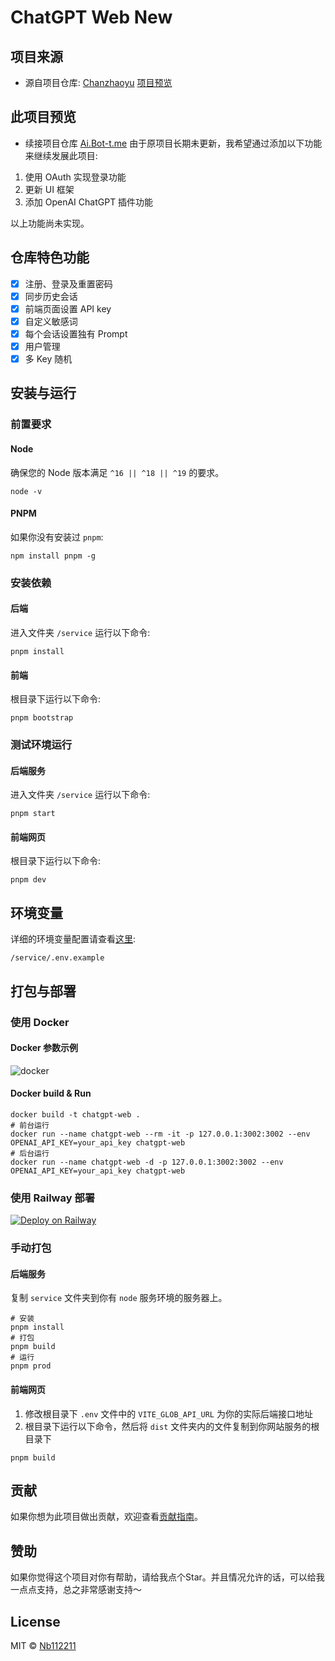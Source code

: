 # ChatGPT Web New
## 项目来源
- 源自项目仓库: [Chanzhaoyu](https://github.com/Chanzhaoyu/chatgpt-web) [项目预览](https://github.com/Chanzhaoyu/chatgpt-web)


## 此项目预览 
- 续接项目仓库 [Ai.Bot-t.me](https://ai.bot-t.me)
由于原项目长期未更新，我希望通过添加以下功能来继续发展此项目:
1. 使用 OAuth 实现登录功能
2. 更新 UI 框架
3. 添加 OpenAI ChatGPT 插件功能

以上功能尚未实现。


## 仓库特色功能
- [x] 注册、登录及重置密码
- [x] 同步历史会话
- [x] 前端页面设置 API key
- [x] 自定义敏感词
- [x] 每个会话设置独有 Prompt
- [x] 用户管理
- [x] 多 Key 随机

## 安装与运行

### 前置要求

#### Node
确保您的 Node 版本满足 `^16 || ^18 || ^19` 的要求。
```plaintext
node -v
```

#### PNPM
如果你没有安装过 `pnpm`:
```plaintext
npm install pnpm -g
```

### 安装依赖

#### 后端
进入文件夹 `/service` 运行以下命令:
```plaintext
pnpm install
```

#### 前端
根目录下运行以下命令:
```plaintext
pnpm bootstrap
```

### 测试环境运行

#### 后端服务
进入文件夹 `/service` 运行以下命令:
```plaintext
pnpm start
```

#### 前端网页
根目录下运行以下命令:
```plaintext
pnpm dev
```

## 环境变量

详细的环境变量配置请查看[这里](#环境变量):
```plaintext
/service/.env.example
```

## 打包与部署

### 使用 Docker

#### Docker 参数示例
![docker](./docs/docker.png)

#### Docker build & Run
```plaintext
docker build -t chatgpt-web .
# 前台运行
docker run --name chatgpt-web --rm -it -p 127.0.0.1:3002:3002 --env OPENAI_API_KEY=your_api_key chatgpt-web
# 后台运行
docker run --name chatgpt-web -d -p 127.0.0.1:3002:3002 --env OPENAI_API_KEY=your_api_key chatgpt-web
```

### 使用 Railway 部署
[![Deploy on Railway](https://railway.app/button.svg)](https://railway.app/new/template/yytmgc)

### 手动打包

#### 后端服务
复制 `service` 文件夹到你有 `node` 服务环境的服务器上。
```plaintext
# 安装
pnpm install
# 打包
pnpm build
# 运行
pnpm prod
```

#### 前端网页
1. 修改根目录下 `.env` 文件中的 `VITE_GLOB_API_URL` 为你的实际后端接口地址
2. 根目录下运行以下命令，然后将 `dist` 文件夹内的文件复制到你网站服务的根目录下
```plaintext
pnpm build
```

## 贡献

如果你想为此项目做出贡献，欢迎查看[贡献指南](./CONTRIBUTING.md)。

## 赞助

如果你觉得这个项目对你有帮助，请给我点个Star。并且情况允许的话，可以给我一点点支持，总之非常感谢支持～

## License
MIT © [Nb112211](./license)